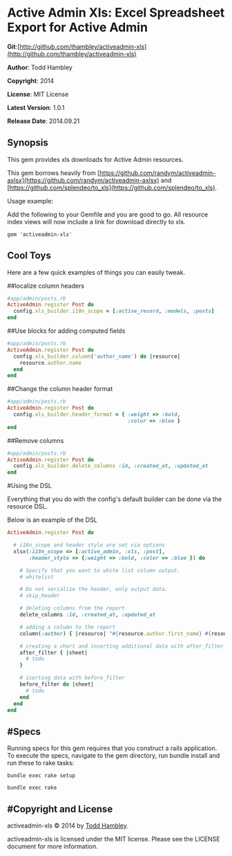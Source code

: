 Active Admin Xls: Excel Spreadsheet Export for Active Admin
====================================

**Git**:[http://github.com/thambley/activeadmin-xls](http://github.com/thambley/activeadmin-xls)

**Author**:  Todd Hambley

**Copyright**:    2014

**License**: MIT License

**Latest Version**: 1.0.1

**Release Date**: 2014.09.21

Synopsis
--------

This gem provides xls downloads for Active Admin resources.

This gem borrows heavily from [https://github.com/randym/activeadmin-axlsx](https://github.com/randym/activeadmin-axlsx) and [https://github.com/splendeo/to_xls](https://github.com/splendeo/to_xls).


Usage example:

Add the following to your Gemfile and you are good to go.
All resource index views will now include a link for download directly
to xls.

```
gem 'activeadmin-xls'
```

Cool Toys
---------

Here are a few quick examples of things you can easily tweak.

##localize column headers

```ruby
#app/admin/posts.rb
ActiveAdmin.register Post do
  config.xls_builder.i18n_scope = [:active_record, :models, :posts]
end
```

##Use blocks for adding computed fields

```ruby
#app/admin/posts.rb
ActiveAdmin.register Post do
  config.xls_builder.column('author_name') do |resource|
    resource.author.name
  end
end
```

##Change the column header format

```ruby
#app/admin/posts.rb
ActiveAdmin.register Post do
  config.xls_builder.header_format = { :weight => :bold,
                                       :color => :blue }
end
```

##Remove columns

```ruby
#app/admin/posts.rb
ActiveAdmin.register Post do
  config.xls_builder.delete_columns :id, :created_at, :updated_at
end
```

#Using the DSL

Everything that you do with the config's default builder can be done via
the resource DSL.

Below is an example of the DSL

```ruby
ActiveAdmin.register Post do

  # i18n_scope and header style are set via options
  xlsx(:i18n_scope => [:active_admin, :xls, :post],
       :header_style => {:weight => :bold, :color => :blue }) do

    # Specify that you want to white list column output.
    # whitelist

    # Do not serialize the header, only output data.
    # skip_header

    # deleting columns from the report
    delete_columns :id, :created_at, :updated_at

    # adding a column to the report
    column(:author) { |resource| "#{resource.author.first_name} #{resource.author.last_name}" }

    # creating a chart and inserting additional data with after_filter
    after_filter { |sheet|
      # todo
    }

    # iserting data with before_filter
    before_filter do |sheet|
      # todo
    end
  end
end
```

#Specs
------
Running specs for this gem requires that you construct a rails application.
To execute the specs, navigate to the gem directory,
run bundle install and run these to rake tasks:

```
bundle exec rake setup
```

```
bundle exec rake
```

#Copyright and License
----------

activeadmin-xls &copy; 2014 by [Todd Hambley](mailto:thambley@travelleaders.com).

activeadmin-xls is licensed under the MIT license. Please see the LICENSE document for more information.
